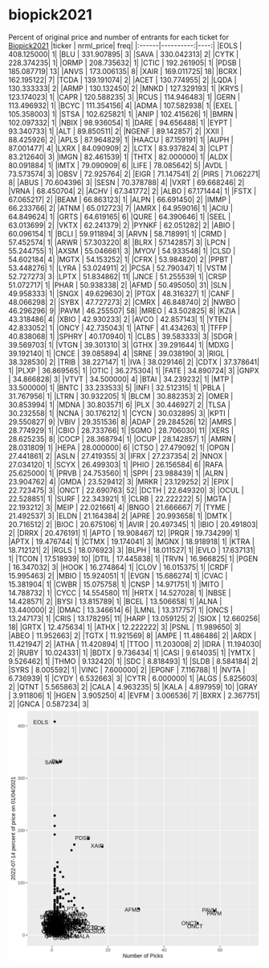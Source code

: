# biopick2021
Percent of original price and number of entrants for each ticket for [Biopick2021](https://twitter.com/hashtag/Biopick2021)
|ticker | nrml_price| freq|
|:------|----------:|----:|
|EOLS   | 408.125000|    1|
|BLU    | 331.907895|    3|
|SAVA   | 330.042313|    2|
|CYTK   | 228.374235|    1|
|ORMP   | 208.735632|    1|
|CTIC   | 192.261905|    1|
|PDSB   | 185.087719|   13|
|ANVS   | 173.006135|    8|
|XAIR   | 169.011725|   18|
|BCRX   | 162.195122|    7|
|TCDA   | 139.191074|    2|
|ACET   | 130.774955|    2|
|LQDA   | 130.333333|    2|
|ARMP   | 130.132450|    2|
|MNKD   | 127.329193|    1|
|KRYS   | 123.174023|    1|
|CAPR   | 120.588235|    3|
|RCUS   | 114.946483|    1|
|GERN   | 113.496932|    1|
|BCYC   | 111.354156|    4|
|ADMA   | 107.582938|    1|
|EXEL   | 105.358003|    1|
|STSA   | 102.625821|    1|
|ANIP   | 102.415626|    1|
|BMRN   | 102.097332|    1|
|NBIX   |  98.936054|    1|
|DARE   |  94.656488|    1|
|EYPT   |  93.340733|    1|
|ALT    |  89.850511|    2|
|NGENF  |  89.142857|    2|
|XXII   |  88.425926|    2|
|APLS   |  87.964829|    1|
|HAACU  |  87.159191|    1|
|AUPH   |  87.001477|    4|
|LXRX   |  84.090909|    2|
|LCTX   |  83.937824|    3|
|CLPT   |  83.212640|    3|
|IMGN   |  82.461539|    1|
|THTX   |  82.000000|    1|
|ALDX   |  80.091884|    1|
|IMTX   |  79.090909|    6|
|LIFE   |  78.085642|    5|
|AVDL   |  73.573574|    3|
|OBSV   |  72.925764|    2|
|EIGR   |  71.147541|    2|
|PIRS   |  71.062271|    8|
|ABUS   |  70.604396|    3|
|SESN   |  70.378788|    4|
|VXRT   |  69.668246|    2|
|VRNA   |  68.450704|    2|
|ACHV   |  67.341772|    2|
|ALBO   |  67.171444|    1|
|FSTX   |  67.065217|    2|
|BEAM   |  66.863123|    1|
|ALPN   |  66.691450|    2|
|IMMP   |  66.233766|    2|
|ATNM   |  65.012723|    7|
|AMRX   |  64.959016|    1|
|ACIU   |  64.849624|    1|
|GRTS   |  64.619165|    6|
|QURE   |  64.390646|    1|
|SEEL   |  63.013699|    2|
|VKTX   |  62.241379|    2|
|PYNKF  |  62.051282|    2|
|ABIO   |  60.096154|    1|
|BCLI   |  59.911894|    3|
|ARVN   |  58.718991|    1|
|CRMD   |  57.452574|    1|
|ARWR   |  57.303220|    8|
|BLRX   |  57.142857|    3|
|LPCN   |  55.244755|    1|
|AXSM   |  55.046661|    3|
|MYOV   |  54.933548|    1|
|CLSD   |  54.602184|    4|
|MGTX   |  54.153252|    1|
|CFRX   |  53.984820|    2|
|PPBT   |  53.448276|    1|
|LYRA   |  53.024911|    2|
|PCSA   |  52.790347|    1|
|VSTM   |  52.727273|    3|
|LPTX   |  51.834862|   11|
|JNCE   |  51.255539|    1|
|CRSP   |  51.072717|    1|
|PHAR   |  50.938338|    2|
|AFMD   |  50.495050|   31|
|SLN    |  49.958333|    1|
|SNGX   |  49.629630|    2|
|PTGX   |  48.316327|    1|
|CANF   |  48.066298|    2|
|SYBX   |  47.727273|    2|
|CMRX   |  46.848740|    2|
|NWBO   |  46.296296|    9|
|PAVM   |  46.255507|   58|
|MREO   |  43.502825|    8|
|KZIA   |  43.318486|    4|
|XBIO   |  42.930233|    2|
|AVCO   |  42.857143|    1|
|YTEN   |  42.833052|    1|
|ONCY   |  42.735043|    1|
|ATNF   |  41.434263|    1|
|TFFP   |  40.838068|    1|
|SPHRY  |  40.170940|    1|
|CLBS   |  39.583333|    3|
|SDGR   |  39.569703|    1|
|VTGN   |  39.301310|    3|
|GTHX   |  39.291644|    1|
|MDXG   |  39.192140|    1|
|CNCE   |  39.085894|    4|
|SRNE   |  39.038190|    3|
|RIGL   |  38.328530|    2|
|TRIB   |  38.227147|    1|
|IVA    |  38.029146|    2|
|CDTX   |  37.378641|    1|
|PLXP   |  36.869565|    1|
|OTIC   |  36.275304|    1|
|FATE   |  34.890724|    3|
|GNPX   |  34.866828|    3|
|VTVT   |  34.500000|    4|
|BTAI   |  34.239232|    1|
|MTP    |  33.500000|    1|
|BNTC   |  33.233533|    5|
|INFI   |  32.512315|    1|
|PBLA   |  31.767956|    1|
|LTRN   |  30.932205|    1|
|BLCM   |  30.882353|    2|
|OMER   |  30.853994|    1|
|MDNA   |  30.803571|    6|
|PLX    |  30.446927|    2|
|TLSA   |  30.232558|    1|
|NCNA   |  30.176212|    1|
|CYCN   |  30.032895|    3|
|KPTI   |  29.550827|    9|
|VBIV   |  29.351536|    8|
|ADAP   |  29.284526|   12|
|AMRS   |  28.774929|    1|
|CBIO   |  28.733766|    1|
|SGMO   |  28.706030|   11|
|XERS   |  28.625235|    8|
|COCP   |  28.368794|    1|
|OCUP   |  28.142857|    1|
|AMRN   |  28.031809|    1|
|HEPA   |  28.000000|    6|
|CTSO   |  27.479092|    1|
|OPGN   |  27.441861|    2|
|ASLN   |  27.419355|    3|
|IFRX   |  27.237354|    2|
|NNOX   |  27.034120|    1|
|SCYX   |  26.499303|    1|
|PHIO   |  26.156584|    6|
|RAFA   |  25.625000|    1|
|PRVB   |  24.753560|    1|
|SPPI   |  23.988439|    1|
|ALRN   |  23.904762|    4|
|GMDA   |  23.529412|    3|
|MRKR   |  23.129252|    2|
|EPIX   |  22.723475|    3|
|ONCT   |  22.690763|   52|
|DCTH   |  22.649320|    3|
|OCUL   |  22.528851|    1|
|SURF   |  22.343921|    1|
|CLRB   |  22.222222|    5|
|MGTA   |  22.193212|    3|
|MEIP   |  22.021661|    4|
|BNGO   |  21.666667|    7|
|TYME   |  21.492537|    3|
|ELDN   |  21.164384|    2|
|APRE   |  20.993658|    1|
|DMTK   |  20.716512|    2|
|BIOC   |  20.675106|    1|
|AVIR   |  20.497345|    1|
|IBIO   |  20.491803|    2|
|DRRX   |  20.476191|    1|
|APTO   |  19.908467|   12|
|PRQR   |  19.734299|    1|
|APTX   |  19.476744|    1|
|CTMX   |  19.174041|    3|
|MGNX   |  18.918918|    1|
|KTRA   |  18.712121|    2|
|RGLS   |  18.076923|    3|
|BLPH   |  18.011527|    1|
|EVLO   |  17.637131|    1|
|TCON   |  17.518939|   10|
|DTIL   |  17.445838|    1|
|TRVN   |  16.966825|    1|
|PGEN   |  16.347032|    3|
|HOOK   |  16.274864|    1|
|CLOV   |  16.015375|    1|
|CRDF   |  15.995463|    2|
|MBIO   |  15.924051|    1|
|EVGN   |  15.686274|    1|
|CVAC   |  15.381904|    1|
|CWBR   |  15.075758|    1|
|CNSP   |  14.971751|    1|
|MITO   |  14.788732|    1|
|CYCC   |  14.554580|   11|
|HRTX   |  14.527028|    1|
|NBSE   |  14.428571|    2|
|BYSI   |  13.815789|    1|
|BCEL   |  13.506658|    1|
|ALNA   |  13.440000|    2|
|DMAC   |  13.346614|    6|
|LMNL   |  13.317757|    1|
|ONCS   |  13.247173|    1|
|CRIS   |  13.178295|   11|
|HARP   |  13.059125|    2|
|SIOX   |  12.660256|   18|
|GRTX   |  12.475634|    1|
|ATHX   |  12.222222|    3|
|PSNL   |  11.989650|    3|
|ABEO   |  11.952663|    2|
|TGTX   |  11.921569|    8|
|AMPE   |  11.486486|    2|
|ARDX   |  11.421947|    2|
|ATHA   |  11.420894|    1|
|TTOO   |  11.203008|    2|
|IDRA   |  11.194030|    2|
|RUBY   |  10.024331|    1|
|BDTX   |   9.736434|    1|
|CASI   |   9.614035|    1|
|YMTX   |   9.526462|    1|
|THMO   |   9.132420|    1|
|SDC    |   8.818493|    1|
|SLDB   |   8.584184|    2|
|SYRS   |   8.005592|    1|
|VINC   |   7.600000|    2|
|EPGNF  |   7.116788|    1|
|NVTA   |   6.736939|    1|
|CYDY   |   6.532663|    3|
|CYTR   |   6.000000|    1|
|ALGS   |   5.825603|    2|
|QTNT   |   5.565863|    2|
|CALA   |   4.963235|    5|
|KALA   |   4.897959|   10|
|GRAY   |   3.911806|    1|
|HGEN   |   3.905250|    4|
|EVFM   |   3.006536|    7|
|BXRX   |   2.367751|    2|
|GNCA   |   0.587234|    3|
![retvspicks](biopicks.png?raw=true)
